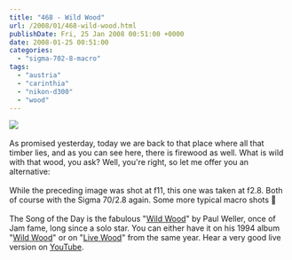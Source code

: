 ```yaml
---
title: "468 - Wild Wood"
url: /2008/01/468-wild-wood.html
publishDate: Fri, 25 Jan 2008 00:51:00 +0000
date: 2008-01-25 00:51:00
categories: 
  - "sigma-702-8-macro"
tags: 
  - "austria"
  - "carinthia"
  - "nikon-d300"
  - "wood"
---
```

<a href="https://d25zfm9zpd7gm5.cloudfront.net/1200x1200/2008/20080124_153744_ps.jpg" target="_blank"><img src="https://d25zfm9zpd7gm5.cloudfront.net/0600x0600/2008/20080124_153744_ps.jpg"/></a><br/><br/>As promised yesterday, today we are back to that place where all that timber lies, and as you can see here, there is firewood as well. What is wild with that wood, you ask? Well, you're right, so let me offer you an alternative:<br/><br/><a href="https://d25zfm9zpd7gm5.cloudfront.net/1200x1200/2008/20080124_162222_ps.jpg" target="_blank"><img alt="" border="0" src="https://d25zfm9zpd7gm5.cloudfront.net/0150x0150/2008/20080124_162222_ps.jpg" style="margin: 0pt 0px 0pt 10px; float: right;"/></a> While the preceding image was shot at f11, this one was taken at f2.8. Both of course with the Sigma 70/2.8 again. Some more typical macro shots 🙂<br/><br/>The Song of the Day is the fabulous "<a href="http://www.lyricstime.com/paul-weller-wild-wood-lyrics.html" target="_blank">Wild Wood</a>" by Paul Weller, once of Jam fame, long since a solo star. You can either have it on his 1994 album "<a href="http://www.amazon.com/Wild-Wood-Paul-Weller/dp/B000001FI1" target="_blank">Wild Wood</a>" or on "<a href="http://www.amazon.com/Live-Wood-Paul-Weller/dp/B000025C3V" target="_blank">Live Wood</a>" from the same year. Hear a very good live version on <a href="http://www.youtube.com/watch?v=XcaCwKvMyfs" target="_blank">YouTube</a>.

